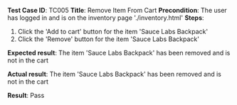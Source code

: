 **Test Case ID**: TC005
**Title**: Remove Item From Cart
**Precondition**: The user has logged in and is on the inventory page './inventory.html'
**Steps**:
1. Click the 'Add to cart' button for the item 'Sauce Labs Backpack'
2. Click the 'Remove' button for the item 'Sauce Labs Backpack'

**Expected result**: The item 'Sauce Labs Backpack' has been removed and is not in the cart

**Actual result**: The item 'Sauce Labs Backpack' has been removed and is not in the cart

**Result**: Pass